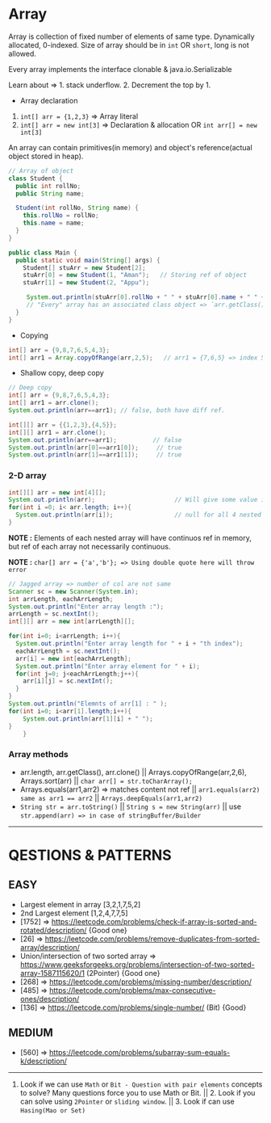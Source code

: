 # Array

Array is collection of fixed number of elements of same type. Dynamically allocated, 0-indexed. Size of array should be in `int` OR `short`, long is not allowed.

Every array implements the interface clonable & java.io.Serializable

Learn about => 1. stack underflow. 2. Decrement the top by 1.

- Array declaration

1. `int[] arr = {1,2,3}` => Array literal
2. `int[] arr = new int[3]` => Declaration & allocation OR `int arr[] = new int[3]`


An array can contain primitives(in memory) and object's reference(actual object stored in heap).

```java
// Array of object
class Student {
  public int rollNo;
  public String name;

  Student(int rollNo, String name) { 
    this.rollNo = rollNo;
    this.name = name;
  }
}

public class Main {
  public static void main(String[] args) {
    Student[] stuArr = new Student[2];
    stuArr[0] = new Student(1, "Aman");   // Storing ref of object
    stuArr[1] = new Student(2, "Appu");

     System.out.println(stuArr[0].rollNo + " " + stuArr[0].name + " " +  stuArr.getClass());
     // "Every" array has an associated class object => `arr.getClass()`
  }
}

```

- Copying

```java
int[] arr = {9,8,7,6,5,4,3};
int[] arr1 = Array.copyOfRange(arr,2,5);   // arr1 = {7,6,5} => index 5 excluded
```

- Shallow copy, deep copy

```java
// Deep copy
int[] arr = {9,8,7,6,5,4,3};
int[] arr1 = arr.clone();
System.out.println(arr==arr1); // false, both have diff ref.
```

```java
int[][] arr = {{1,2,3},{4,5}};
int[][] arr1 = arr.clone();
System.out.println(arr==arr1);          // false
System.out.println(arr[0]==arr1[0]);     // true
System.out.println(arr[1]==arr1[1]);     // true
```

### 2-D array

```java
int[][] arr = new int[4][];
System.out.println(arr);                      // Will give some value i.e. ref
for(int i =0; i< arr.length; i++){
  System.out.println(arr[i]);                 // null for all 4 nested arrays
}
```
**NOTE :** Elements of each nested array will have continuos ref in memory, but ref of each array not necessarily continuous.

**NOTE :** `char[] arr = {'a','b'}; => Using double quote here will throw error`
```java
// Jagged array => number of col are not same 
Scanner sc = new Scanner(System.in);
int arrLength, eachArrLength;
System.out.println("Enter array length :");
arrLength = sc.nextInt();
int[][] arr = new int[arrLength][];

for(int i=0; i<arrLength; i++){
  System.out.println("Enter array length for " + i + "th index");
  eachArrLength = sc.nextInt();
  arr[i] = new int[eachArrLength];
  System.out.println("Enter array element for " + i);
  for(int j=0; j<eachArrLength;j++){
    arr[i][j] = sc.nextInt();
  }
}
System.out.println("Elemnts of arr[1] : " );
for(int i=0; i<arr[1].length;i++){
    System.out.println(arr[1][i] + " ");
}
	}

```

### Array methods

- arr.length, arr.getClass(), arr.clone() || Arrays.copyOfRange(arr,2,6), Arrays.sort(arr) || `char arr[] = str.toCharArray();`
- Arrays.equals(arr1,arr2) => matches content not ref || `arr1.equals(arr2)  same as arr1 == arr2` || `Arrays.deepEquals(arr1,arr2)`
- `String str = arr.toString()` || `String s = new String(arr)` || use `str.append(arr) => in case of stringBuffer/Builder`



---------

# QESTIONS & PATTERNS

## EASY

- Largest element in array [3,2,1,7,5,2]
- 2nd Largest element [1,2,4,7,7,5]
- [1752] => https://leetcode.com/problems/check-if-array-is-sorted-and-rotated/description/             {Good one}
- [26] => https://leetcode.com/problems/remove-duplicates-from-sorted-array/description/
- Union/intersection of two sorted array => https://www.geeksforgeeks.org/problems/intersection-of-two-sorted-array-1587115620/1 (2Pointer)  {Good one}
- [268] => https://leetcode.com/problems/missing-number/description/
- [485] => https://leetcode.com/problems/max-consecutive-ones/description/
- [136] => https://leetcode.com/problems/single-number/                        (Bit) {Good}

## MEDIUM

- [560] => https://leetcode.com/problems/subarray-sum-equals-k/description/











------

1. Look if we can use `Math` or `Bit - Question with pair elements` concepts to solve? Many questions force you to use Math or Bit. || 2. Look if you can solve using `2Pointer` or `sliding window`. || 3. Look if can use `Hasing(Mao or Set)` 
